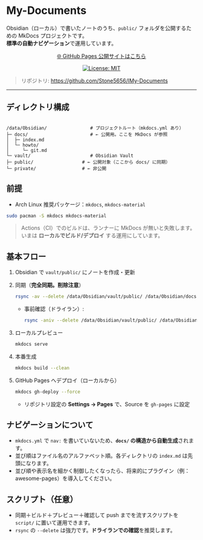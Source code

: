 # My-Documents

Obsidian（ローカル）で書いたノートのうち、`public/` フォルダを公開するための MkDocs プロジェクトです。  
**標準の自動ナビゲーション**で運用しています。

<p align="center">
  <a href="https://stone5656.github.io/My-Documents/">🌐 GitHub Pages 公開サイトはこちら</a>
</p>

<p align="center">
  <a href="https://github.com/Stone5656/IMy-Documents/main/LICENSE">
    <img src="https://img.shields.io/badge/License-MIT-informational?style=for-the-badge" alt="License: MIT">
  </a>
</p>

> リポジトリ: https://github.com/Stone5656/IMy-Documents

---

## ディレクトリ構成

```

/data/Obsidian/                # プロジェクトルート（mkdocs.yml あり）
├─ docs/                       # ← 公開用。ここを MkDocs が参照
│  ├─ index.md
│  └─ howto/
│     └─ git.md
└─ vault/                      # Obsidian Vault
├─ public/                  # ← 公開対象（ここから docs/ に同期）
└─ private/                 # ← 非公開

```

## 前提
- Arch Linux 推奨パッケージ：`mkdocs`, `mkdocs-material`

```bash
sudo pacman -S mkdocs mkdocs-material
```

> Actions（CI）でのビルドは、ランナーに MkDocs が無いと失敗します。
> いまは **ローカルでビルド/デプロイ** する運用にしています。

## 基本フロー

1. Obsidian で `vault/public/` にノートを作成・更新

2. 同期（**完全同期。削除注意**）

   ```bash
   rsync -av --delete /data/Obsidian/vault/public/ /data/Obsidian/docs/
   ```

   * 事前確認（ドライラン）:

     ```bash
     rsync -aniv --delete /data/Obsidian/vault/public/ /data/Obsidian/docs/
     ```

3. ローカルプレビュー

   ```bash
   mkdocs serve
   ```

4. 本番生成

   ```bash
   mkdocs build --clean
   ```

5. GitHub Pages へデプロイ（ローカルから）

   ```bash
   mkdocs gh-deploy --force
   ```

   * リポジトリ設定の **Settings → Pages** で、Source を `gh-pages` に設定

## ナビゲーションについて

* `mkdocs.yml` で `nav:` を書いていないため、**`docs/` の構造から自動生成**されます。
* 並び順はファイル名のアルファベット順。各ディレクトリの `index.md` は先頭になります。
* 並び順や表示名を細かく制御したくなったら、将来的にプラグイン（例：awesome-pages）を導入してください。

## スクリプト（任意）

* 同期＋ビルド＋プレビュー＋確認して push までを流すスクリプトを `script/` に置いて運用できます。
* `rsync` の `--delete` は強力です。**ドライランでの確認**を推奨します。
